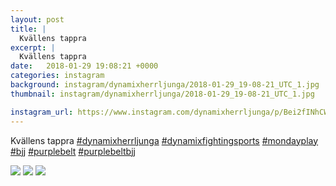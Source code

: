 ```yaml
---
layout: post
title: |
  Kvällens tappra 
excerpt: |
  Kvällens tappra      
date:   2018-01-29 19:08:21 +0000
categories: instagram
background: instagram/dynamixherrljunga/2018-01-29_19-08-21_UTC_1.jpg
thumbnail: instagram/dynamixherrljunga/2018-01-29_19-08-21_UTC_1.jpg

instagram_url: https://www.instagram.com/dynamixherrljunga/p/Bei2fINhCWB
---
```

Kvällens tappra [#dynamixherrljunga](https://www.instagram.com/explore/tags/dynamixherrljunga/) [#dynamixfightingsports](https://www.instagram.com/explore/tags/dynamixfightingsports/) [#mondayplay](https://www.instagram.com/explore/tags/mondayplay/) [#bjj](https://www.instagram.com/explore/tags/bjj/) [#purplebelt](https://www.instagram.com/explore/tags/purplebelt/) [#purplebeltbjj](https://www.instagram.com/explore/tags/purplebeltbjj/)



<img src='{{ site.baseurl }}/instagram/dynamixherrljunga/2018-01-29_19-08-21_UTC_1.jpg' class='img-fluid' />


<img src='{{ site.baseurl }}/instagram/dynamixherrljunga/2018-01-29_19-08-21_UTC_2.jpg' class='img-fluid' />


<img src='{{ site.baseurl }}/instagram/dynamixherrljunga/2018-01-29_19-08-21_UTC_3.jpg' class='img-fluid' />
